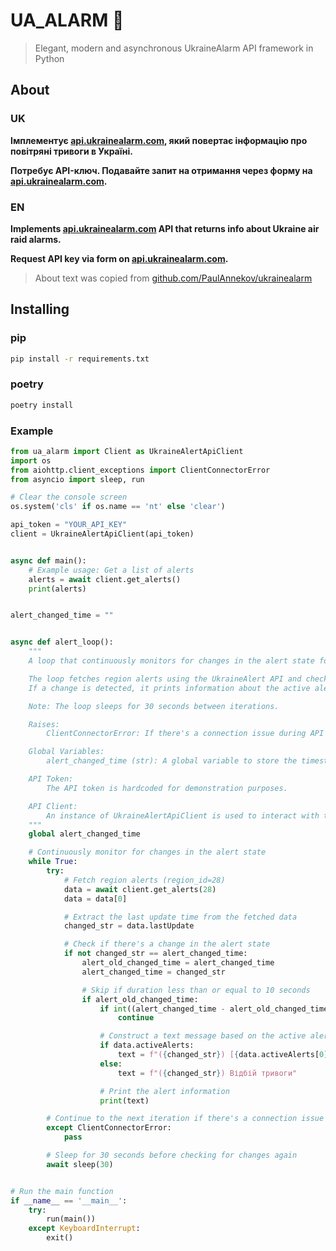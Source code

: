 # UA_ALARM 🚨
> Elegant, modern and asynchronous UkraineAlarm API framework in Python

## About

### UK

**Імплементує [api.ukrainealarm.com](https://api.ukrainealarm.com/swagger/index.html), який повертає інформацію про
повітряні тривоги в Україні.**

**Потребує API-ключ. Подавайте запит на отримання через форму на [api.ukrainealarm.com](https://api.ukrainealarm.com/).**

### EN

**Implements [api.ukrainealarm.com](https://api.ukrainealarm.com/swagger/index.html) API that returns info about Ukraine
air raid alarms.**

**Request API key via form on [api.ukrainealarm.com](https://api.ukrainealarm.com/).**
> About text was copied from [github.com/PaulAnnekov/ukrainealarm](https://github.com/PaulAnnekov/ukrainealarm)

## Installing

### pip

``` bash
pip install -r requirements.txt
```

### poetry

``` bash
poetry install
```

### Example

```python
from ua_alarm import Client as UkraineAlertApiClient
import os
from aiohttp.client_exceptions import ClientConnectorError
from asyncio import sleep, run

# Clear the console screen
os.system('cls' if os.name == 'nt' else 'clear')

api_token = "YOUR_API_KEY"
client = UkraineAlertApiClient(api_token)


async def main():
    # Example usage: Get a list of alerts
    alerts = await client.get_alerts()
    print(alerts)


alert_changed_time = ""


async def alert_loop():
    """
    A loop that continuously monitors for changes in the alert state for a specific region.

    The loop fetches region alerts using the UkraineAlert API and checks for changes in the last update time.
    If a change is detected, it prints information about the active alert, if any.

    Note: The loop sleeps for 30 seconds between iterations.

    Raises:
        ClientConnectorError: If there's a connection issue during API request.

    Global Variables:
        alert_changed_time (str): A global variable to store the timestamp of the last alert change.

    API Token:
        The API token is hardcoded for demonstration purposes.

    API Client:
        An instance of UkraineAlertApiClient is used to interact with the UkraineAlert API.
    """
    global alert_changed_time

    # Continuously monitor for changes in the alert state
    while True:
        try:
            # Fetch region alerts (region_id=28)
            data = await client.get_alerts(28)
            data = data[0]

            # Extract the last update time from the fetched data
            changed_str = data.lastUpdate

            # Check if there's a change in the alert state
            if not changed_str == alert_changed_time:
                alert_old_changed_time = alert_changed_time
                alert_changed_time = changed_str

                # Skip if duration less than or equal to 10 seconds
                if alert_old_changed_time:
                    if int((alert_changed_time - alert_old_changed_time).total_seconds()) <= 10:
                        continue

                    # Construct a text message based on the active alert status
                    if data.activeAlerts:
                        text = f"({changed_str}) [{data.activeAlerts[0].type}] Оголошено тривогу"
                    else:
                        text = f"({changed_str}) Відбій тривоги"

                    # Print the alert information
                    print(text)

        # Continue to the next iteration if there's a connection issue
        except ClientConnectorError:
            pass

        # Sleep for 30 seconds before checking for changes again
        await sleep(30)


# Run the main function
if __name__ == '__main__':
    try:
        run(main())
    except KeyboardInterrupt:
        exit()
```